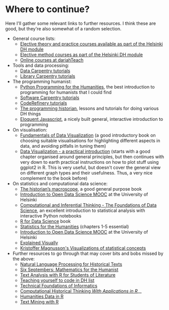 # Where to continue?

Here I'll gather some relevant links to further resources. I think these are good, but they're also somewhat of a random selection.

* General course lists:
  * [Elective theory and practice courses available as part of the Helsinki DH module](https://www.helsinki.fi/en/helsinki-centre-for-digital-humanities/teaching#section-44332)
  * [Elective method courses as part of the Helsinki DH module](https://www.helsinki.fi/en/helsinki-centre-for-digital-humanities/teaching#section-44333)
  * [Online courses at dariahTeach](https://teach.dariah.eu/course/index.php)
* Tools and data processing:
  * [Data Carpentry tutorials](https://datacarpentry.org/lessons/#social-science-curriculum)
  * [Library Carpentry tutorials](https://librarycarpentry.org/lessons/)
* The programming humanist:
  * [Python Programming for the Humanities](http://fbkarsdorp.github.io/python-course/), the best introduction to programming for humanists that I could find
  * [Software Carpentry tutorials](https://software-carpentry.org/lessons/)
  * [CodeRefinery tutorials](https://coderefinery.org/lessons/)
  * [The programming historian](http://programminghistorian.org), lessons and tutorials for doing various DH things
  * [Eloquent Javascript](http://eloquentjavascript.net), a nicely built general, interactive introduction to programming
* On visualisation:
  * [Fundamentals of Data Visualization](http://serialmentor.com/dataviz/index.html) (a good introductory book on choosing suitable visualisations for highlighting different aspects in data, and avoiding pitfalls in tuning them)
  * [Data Visualization - a practical introduction](http://socviz.co) (starts with a good chapter organised around general principles, but then continues with very down to earth practical instructions on how to plot stuff using ggplot2 in R. This is very useful, but doesn't cover the general view on different graph types and their usefulness. Thus, a very nice complement to the book before)
* On statistics and computational data science:
  * [The historian’s macroscope](http://www.themacroscope.org/?page\_id=584), a good general purpose book
  * [Introduction to Open Data Science MOOC](https://mooc.helsinki.fi/course/view.php?id=158) at the University of Helsinki&#x20;
  * [Computational and Inferential Thinking - The Foundations of Data Science](https://www.inferentialthinking.com), an excellent introduction to statistical  analysis with interactive Python notebooks
  * [R for Data Science](https://r4ds.had.co.nz) book
  * [Statistics for the Humanities](http://www.statisticsforhumanities.net/book/wp-content/uploads/2014/07/StatisticsforHumanities%205Sept14.pdf) (chapters 1-5 essential)
  * [Introduction to Open Data Science MOOC](https://mooc.helsinki.fi/course/view.php?id=158) at the University of Helsinki&#x20;
  * [Explained Visually](http://setosa.io/ev/)
  * [Kristoffer Magnusson's Visualizations of statistical concepts](https://rpsychologist.com/viz/)
* Further resources to go through that may cover bits and bobs missed by the above:
  * [Natural Language Processing for Historical Texts](http://nlphist.hypotheses.org)
  * [Six Septembers: Mathematics for the Humanist](https://doi.org/10.13014/K2D21VHX)
  * [Text Analysis with R for Students of Literature](http://www.matthewjockers.net/text-analysis-with-r-for-students-of-literature/)
  * [Teaching yourself to code in DH list](http://scottbot.net/teaching-yourself-to-code-in-dh/)
  * [Technical Foundations of Informatics](https://info201.github.io/index.html)
  * [Computational Historical Thinking _With Applications in R_](http://dh-r.lincolnmullen.com)__
  * [Humanities Data in R](http://humanitiesdata.org)
  * [Text Mining with R](http://tidytextmining.com)
